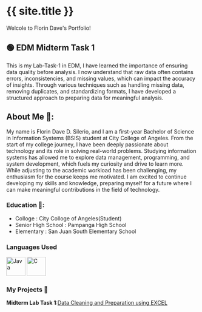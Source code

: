 # {{ site.title }}
Welcole to Florin Dave's Portfolio!

## 🟢 EDM Midterm Task 1

This is my Lab-Task-1 in EDM, I have learned the importance of ensuring data quality before analysis. I now understand that raw data often contains errors, inconsistencies, and missing values, which can impact the accuracy of insights. Through various techniques such as handling missing data, removing duplicates, and standardizing formats, I have developed a structured approach to preparing data for meaningful analysis.

## About Me  📖:
My name is Florin Dave D. Silerio, and I am a first-year Bachelor of Science in Information Systems (BSIS) student at City College of Angeles. From the start of my college journey, I have been deeply passionate about technology and its role in solving real-world problems. Studying information systems has allowed me to explore data management, programming, and system development, which fuels my curiosity and drive to learn more. While adjusting to the academic workload has been challenging, my enthusiasm for the course keeps me motivated. I am excited to continue developing my skills and knowledge, preparing myself for a future where I can make meaningful contributions in the field of technology.

### Education 🏫:
- Colloge : City Colloge of Angeles(Student)
- Senior High School : Pampanga High School
- Elementary : San Juan South Elementary School

### Languages Used
<img src="https://cdn.jsdelivr.net/gh/devicons/devicon/icons/java/java-original.svg" alt="Java" width="50" height="50"/>
<img src="https://cdn.jsdelivr.net/gh/devicons/devicon/icons/c/c-original.svg" alt="C" width="50" height="50"/>

### My Projects 🚀
**Midterm Lab Task 1**:[Data Cleaning and Preparation using EXCEL](https://github.com/silerio06/EDM-Portfolio-Dave/tree/main/Midterm%20Task%201)





